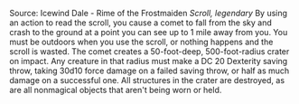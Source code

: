 Source: Icewind Dale - Rime of the Frostmaiden
*Scroll, legendary*
By using an action to read the scroll, you cause a comet to fall from the sky and crash to the ground at a point you can see up to 1 mile away from you. You must be outdoors when you use the scroll, or nothing happens and the scroll is wasted.
The comet creates a 50-foot-deep, 500-foot-radius crater on impact. Any creature in that radius must make a DC 20 Dexterity saving throw, taking 30d10 force damage on a failed saving throw, or half as much damage on a successful one. All structures in the crater are destroyed, as are all nonmagical objects that aren't being worn or held.